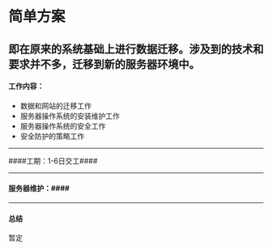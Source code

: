 # 简单方案
即在原来的系统基础上进行数据迁移。涉及到的技术和要求并不多，迁移到新的服务器环境中。
---------
#### 工作内容： ##
* 数据和网站的迁移工作
* 服务器操作系统的安装维护工作
* 服务器操作系统的安全工作
* 安全防护的策略工作
---------
####工期：1-6日交工####

---------
#### 服务器维护：####

---------
#### 总结 ##

暂定

